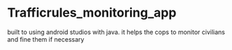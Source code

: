 # Trafficrules_monitoring_app
built to using android studios with java. it helps the cops to monitor civilians and fine them if necessary
